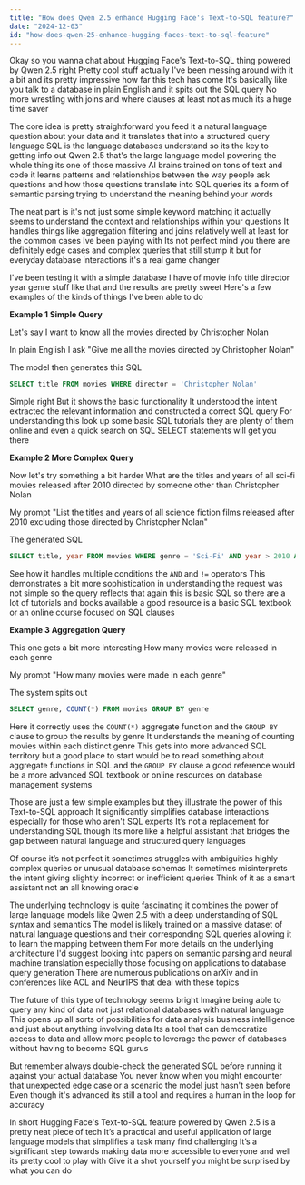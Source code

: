 ```yaml
---
title: "How does Qwen 2.5 enhance Hugging Face's Text-to-SQL feature?"
date: "2024-12-03"
id: "how-does-qwen-25-enhance-hugging-faces-text-to-sql-feature"
---
```


Okay so you wanna chat about Hugging Face's Text-to-SQL thing powered by Qwen 2.5 right  Pretty cool stuff actually  I've been messing around with it a bit and its pretty impressive how far this tech has come  It's basically like you talk to a database in plain English and it spits out the SQL query  No more wrestling with joins and where clauses  at least not as much  its a huge time saver


The core idea is pretty straightforward  you feed it a natural language question about your data and it translates that into a structured query language  SQL is the language databases understand so its the key to getting info out   Qwen 2.5  that's the large language model powering the whole thing  its one of those massive AI brains trained on tons of text and code  it learns patterns and relationships between the way people ask questions and how those questions translate into SQL queries   its a form of semantic parsing  trying to understand the meaning behind your words


The neat part is  it's not just some simple keyword matching  it actually seems to understand the context and relationships within your questions  It handles things like aggregation  filtering  and joins relatively well  at least for the common cases Ive been playing with  Its not perfect mind you  there are definitely edge cases and complex queries that still stump it  but for everyday database interactions  it's a real game changer


I've been testing it with a simple database I have of movie info  title  director year genre  stuff like that  and the results are pretty sweet  Here's a few examples of the kinds of things I've been able to do


**Example 1 Simple Query**


Let's say I want to know all the movies directed by Christopher Nolan


In plain English I ask  "Give me all the movies directed by Christopher Nolan"


The model then generates this SQL


```sql
SELECT title FROM movies WHERE director = 'Christopher Nolan'
```

Simple right  But it shows the basic functionality  It understood the intent  extracted the relevant information and constructed a correct SQL query  For understanding this look up some basic SQL tutorials  they are plenty of them online  and even a quick search on SQL SELECT statements will get you there  


**Example 2  More Complex Query**


Now let's try something a bit harder  What are the titles and years of all sci-fi movies released after 2010 directed by someone other than Christopher Nolan


My prompt "List the titles and years of all science fiction films released after 2010 excluding those directed by Christopher Nolan"


The generated SQL


```sql
SELECT title, year FROM movies WHERE genre = 'Sci-Fi' AND year > 2010 AND director != 'Christopher Nolan'
```

See how it handles multiple conditions  the `AND` and `!=` operators  This demonstrates a bit more sophistication in understanding  the request was not simple so the query reflects that  again  this is basic SQL so there are a lot of tutorials and books available  a good resource is a basic SQL textbook or an online course focused on SQL clauses


**Example 3 Aggregation Query**


This one gets a bit more interesting  How many movies were released in each genre


My prompt  "How many movies were made in each genre"


The system spits out


```sql
SELECT genre, COUNT(*) FROM movies GROUP BY genre
```

Here it correctly uses the `COUNT(*)` aggregate function  and the `GROUP BY` clause  to group the results by genre  It understands the meaning of counting movies within each distinct genre  This gets into more advanced SQL territory  but a good place to start would be to read something about aggregate functions in SQL and the `GROUP BY` clause  a good reference would be a more advanced SQL textbook or online resources on database management systems


Those are just a few simple examples  but they illustrate the power of this Text-to-SQL approach  It significantly simplifies database interactions especially for those who aren't SQL experts  It’s not a replacement for understanding SQL  though  Its more like a helpful assistant that bridges the gap between natural language and structured query languages


Of course it’s not perfect  it sometimes struggles with ambiguities  highly complex queries  or unusual database schemas   It sometimes misinterprets the intent  giving slightly incorrect or inefficient queries  Think of it as a smart assistant  not an all knowing oracle


The underlying technology is quite fascinating  it combines the power of large language models like Qwen 2.5 with a deep understanding of SQL syntax and semantics  The model is likely trained on a massive dataset of natural language questions and their corresponding SQL queries  allowing it to learn the mapping between them  For more details on the underlying architecture  I'd suggest looking into papers on semantic parsing and neural machine translation  especially those focusing on applications to database query generation  There are numerous publications on arXiv and in conferences like ACL and NeurIPS that deal with these topics  


The future of this type of technology seems bright  Imagine being able to query any kind of data  not just relational databases  with natural language  This opens up all sorts of possibilities for data analysis  business intelligence  and just about anything involving data  Its a tool that can democratize access to data and allow more people to leverage the power of databases without having to become SQL gurus  


But remember  always double-check the generated SQL  before running it against your actual database  You never know when you might encounter that unexpected edge case  or a scenario the model just hasn't seen before  Even though it's advanced its still a tool and requires a human in the loop for accuracy


In short  Hugging Face's Text-to-SQL feature  powered by Qwen 2.5  is a pretty neat piece of tech  It’s a practical and useful application of large language models  that simplifies a task many find challenging  It’s a significant step towards making data more accessible to everyone and  well  its pretty cool to play with  Give it a shot yourself you might be surprised by what you can do
